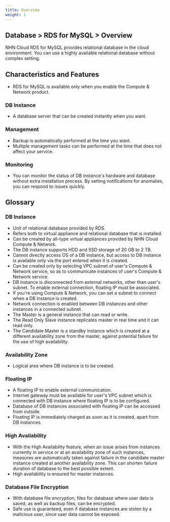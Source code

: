 ```yaml
---
title: Overview
weight: 1
---
```


## Database > RDS for MySQL > Overview

NHN Cloud RDS for MySQL provides relational database in the cloud environment. 
You can use a highly available relational database without complex setting. 

## Characteristics and Features

* RDS for MySQL is available only when you enable the Compute & Network product.

### DB Instance

* A database server that can be created instantly when you want.

### Management

* Backup is automatically performed at the time you want.
* Multiple management tasks can be performed at the time that does not affect your service.

### Monitoring

* You can monitor the status of DB instance's hardware and database without extra installation process. By setting notifications for anomalies, you can respond to issues quickly.

## Glossary 

### DB Instance 

* Unit of relational database provided by RDS. 
* Refers both to virtual appliance and relational database that is installed. 
* Can be created by all-type virtual appliances provided by NHN Cloud Compute & Network. 
* The DB instance supports HDD and SSD storage of 20 GB to 2 TB.
* Cannot directly access OS of a DB instance, but access to DB instance is available only via the port entered when it is created.  
* Can be created only by selecting VPC subnet of user's Compute & Network service, so as to communicate instances of user's Compute & Network service.  
* DB instance is disconnected from external networks, other than user's subnet. To enable external connection, floating IP must be associated. 
* If you're using Compute & Network, you can set a subnet to connect when a DB instance is created.   
* Network connection is enabled between DB instances and other instances in a connected subnet. 
* The Master is a general instance that can read or write. 
* The Read Only Slave instance replicates master in real time and it can read only. 
* The Candidate Master is a standby instance which is created at a different availability zone from the master, against potential failure for the use of high availability. 

### Availability Zone

* Logical area where DB instance is to be created. 

### Floating IP 

* A floating IP to enable external communication. 
* Internet gateway must be available for user's VPC subnet which is connected with DB instance where floating IP is to be configured. 
* Database of DB instances associated with floating IP can be accessed from outside.
* Floating IP is immediately charged as soon as it is created, apart from DB instances.

### High Availability 

* With the High Availability feature, when an issue arises from instances currently in service or at an availability zone of such instances, measures are automatically taken against failure in the candidate master instance created at another availability zone. This can shorten failure duration of database to the best possible extent.
* High availability is ensured for master instances.

### Database File Encryption

* With database file encryption, files for database where user data is saved, as well as backup files, can be encrypted. 
* Safe use is guaranteed, even if database instances are stolen by a malicious user, since user data cannot be exposed.
